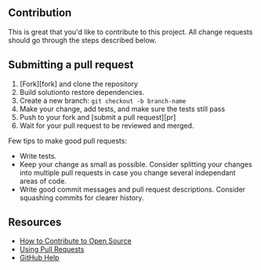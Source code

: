 ## Contribution

This is great that you'd like to contribute to this project. All change requests should go through the steps described below.

## Submitting a pull request

1. [Fork][fork] and clone the repository
1. Build solutionto restore dependencies.
1. Create a new branch: `git checkout -b branch-name`
1. Make your change, add tests, and make sure the tests still pass
1. Push to your fork and [submit a pull request][pr]
1. Wait for your pull request to be reviewed and merged.

Few tips to make good pull requests:

- Write tests.
- Keep your change as small as possible. Consider splitting your changes into multiple pull requests in case you change several independant areas of code.
- Write good commit messages and pull request descriptions. Consider squashing commits for clearer history.

## Resources

- [How to Contribute to Open Source](https://opensource.guide/how-to-contribute/)
- [Using Pull Requests](https://help.github.com/articles/about-pull-requests/)
- [GitHub Help](https://help.github.com)